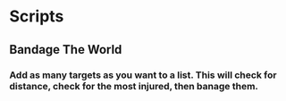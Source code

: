 # Scripts
## Bandage The World
### Add as many targets as you want to a list. This will check for distance, check for the most injured, then banage them.

